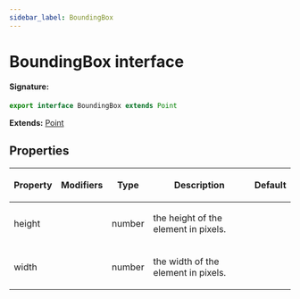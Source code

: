 ```yaml
---
sidebar_label: BoundingBox
---
```


# BoundingBox interface

#### Signature:

```typescript
export interface BoundingBox extends Point
```

**Extends:** [Point](./puppeteer.point.md)

## Properties

<table><thead><tr><th>

Property

</th><th>

Modifiers

</th><th>

Type

</th><th>

Description

</th><th>

Default

</th></tr></thead>
<tbody><tr><td>

<p id="height">height</p>

</td><td>

</td><td>

number

</td><td>

the height of the element in pixels.

</td><td>

</td></tr>
<tr><td>

<p id="width">width</p>

</td><td>

</td><td>

number

</td><td>

the width of the element in pixels.

</td><td>

</td></tr>
</tbody></table>
